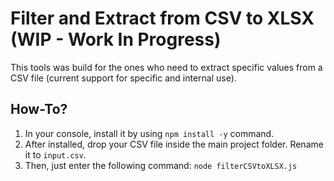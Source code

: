 # Filter and Extract from CSV to XLSX (WIP - Work In Progress)

This tools was build for the ones who need to extract specific values from a CSV file (current support for specific and internal use).

## How-To?
1. In your console, install it by using `npm install -y` command.
2. After installed, drop your CSV file inside the main project folder. Rename it to `input.csv`.
3. Then, just enter the following command: `node filterCSVtoXLSX.js`

